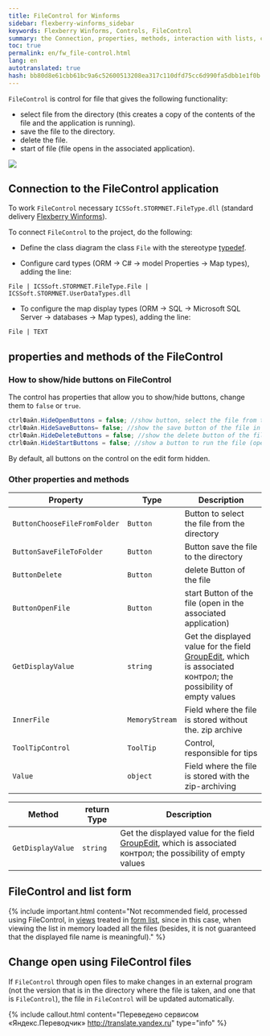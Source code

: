 ```yaml
--- 
title: FileControl for Winforms 
sidebar: flexberry-winforms_sidebar 
keywords: Flexberry Winforms, Controls, FileControl 
summary: the Connection, properties, methods, interaction with lists, change files 
toc: true 
permalink: en/fw_file-control.html 
lang: en 
autotranslated: true 
hash: bb80d8e61cbb61bc9a6c52600513208ea317c110dfd75cc6d990fa5dbb1e1f0b 
--- 
```


`FileControl` is control for file that gives the following functionality: 

* select file from the directory (this creates a copy of the contents of the file and the application is running). 
* save the file to the directory. 
* delete the file. 
* start of file (file opens in the associated application). 

![](/images/pages/products/flexberry-winforms/controls/file-control/file-control.png) 

## Connection to the FileControl application 

To work `FileControl` necessary `ICSSoft.STORMNET.FileType.dll` (standard delivery [Flexberry Winforms](fw_landing_page.html)). 

To connect `FileControl` to the project, do the following: 

* Define the class diagram the class `File` with the stereotype [typedef](fd_typedef.html). 

* Configure card types (ORM -> C# -> model Properties -> Map types), adding the line: 

```
File | ICSSoft.STORMNET.FileType.File | ICSSoft.STORMNET.UserDataTypes.dll
``` 

* To configure the map display types (ORM -> SQL -> Microsoft SQL Server -> databases -> Map types), adding the line: 

```
File | TEXT
``` 

## properties and methods of the FileControl 

### How to show/hide buttons on FileControl 

The control has properties that allow you to show/hide buttons, change them to `false` or `true`. 

```csharp
ctrlФайл.HideOpenButtons = false; //show button, select the file from the directory 
ctrlФайл.HideSaveButtons= false; //show the save button of the file in the directory 
ctrlФайл.HideDeleteButtons = false; //show the delete button of the file 
ctrlФайл.HideStartButtons = false; //show a button to run the file (open in the associated application) 
``` 

By default, all buttons on the control on the edit form hidden. 

### Other properties and methods 

| Property | Type | Description | 
| ------------- | ------------- | ------------- | 
| `ButtonChooseFileFromFolder` | `Button` | Button to select the file from the directory | 
| `ButtonSaveFileToFolder` | `Button` | Button save the file to the directory 
| `ButtonDelete` | `Button` | delete Button of the file 
| `ButtonOpenFile` | `Button` | start Button of the file (open in the associated application) 
| `GetDisplayValue` | `string` | Get the displayed value for the field [GroupEdit](fw_group-edit.html), which is associated контрол; the possibility of empty values 
| `InnerFile` | `MemoryStream` | Field where the file is stored without the. zip archive 
| `ToolTipControl` | `ToolTip` | Control, responsible for tips 
| `Value` | `object` | Field where the file is stored with the zip-archiving 

| Method | return Type |Description | 
| ------------- | ------------- | ------------- | 
| `GetDisplayValue` | `string` | Get the displayed value for the field [GroupEdit](fw_group-edit.html), which is associated контрол; the possibility of empty values| 

## FileControl and list form 

{% include important.html content="Not recommended field, processed using FileControl, in [views](fd_key-concepts.html) treated in [form list](fd_key-concepts.html), since in this case, when viewing the list in memory loaded all the files (besides, it is not guaranteed that the displayed file name is meaningful)." %} 

## Change open using FileControl files 

If `FileControl` through open files to make changes in an external program (not the version that is in the directory where the file is taken, and one that is `FileControl`), the file in `FileControl` will be updated automatically. 



{% include callout.html content="Переведено сервисом «Яндекс.Переводчик» <http://translate.yandex.ru>" type="info" %}